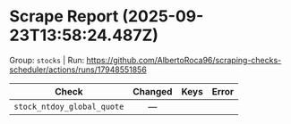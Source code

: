 # Scrape Report (2025-09-23T13:58:24.487Z)

Group: `stocks`  |  Run: https://github.com/AlbertoRoca96/scraping-checks-scheduler/actions/runs/17948551856

| Check | Changed | Keys | Error |
|---|:---:|:--|:--|
| `stock_ntdoy_global_quote` | — |  |  |
